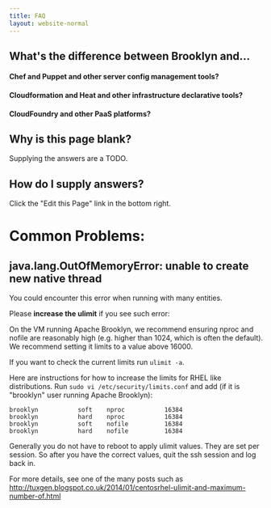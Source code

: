 ```yaml
---
title: FAQ
layout: website-normal
---
```


## What's the difference between Brooklyn and...

#### Chef and Puppet and other server config management tools?

#### Cloudformation and Heat and other infrastructure declarative tools?
 
#### CloudFoundry and other PaaS platforms?

  
## Why is this page blank?

Supplying the answers are a TODO.


## How do I supply answers?

Click the "Edit this Page" link in the bottom right.


# Common Problems:

## java.lang.OutOfMemoryError: unable to create new native thread

You could encounter this error when running with many entities.

Please **increase the ulimit** if you see such error:

On the VM running Apache Brooklyn, we recommend ensuring nproc and nofile are reasonably high (e.g. higher than 1024, which is often the default).
We recommend setting it limits to a value above 16000.

If you want to check the current limits run `ulimit -a`.

Here are instructions for how to increase the limits for RHEL like distributions.
Run `sudo vi /etc/security/limits.conf` and add (if it is "brooklyn" user running Apache Brooklyn):

    brooklyn           soft    nproc           16384
    brooklyn           hard    nproc           16384
    brooklyn           soft    nofile          16384
    brooklyn           hard    nofile          16384


Generally you do not have to reboot to apply ulimit values. They are set per session.
So after you have the correct values, quit the ssh session and log back in.

For more details, see one of the many posts such as http://tuxgen.blogspot.co.uk/2014/01/centosrhel-ulimit-and-maximum-number-of.html
